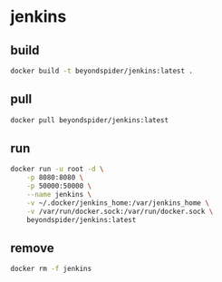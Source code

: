 # jenkins

## build
```bash
docker build -t beyondspider/jenkins:latest .
```

## pull
```bash
docker pull beyondspider/jenkins:latest
```

## run
```bash
docker run -u root -d \
    -p 8080:8080 \
    -p 50000:50000 \
    --name jenkins \
    -v ~/.docker/jenkins_home:/var/jenkins_home \
    -v /var/run/docker.sock:/var/run/docker.sock \
    beyondspider/jenkins:latest
```

## remove
```bash
docker rm -f jenkins
```